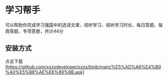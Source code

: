 # 学习帮手
可以帮助你完成学习强国中的选读文章、视听学习、视听学习时长、每日答题、每周答题、专项答题，共计44分
## 安装方式
点击下载[https://github.com/xxzsdeveloper/xxzs/blob/main/%E5%AD%A6%E4%B9%A0%E5%B8%AE%E6%89%8B.apk]
